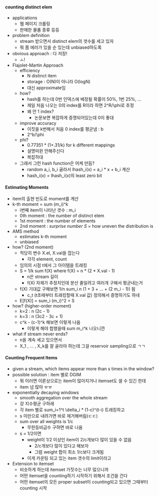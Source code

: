 #### counting distinct elem

* applications
    * 웹 페이지 크롤링
    * 판매한 물품 종류 등등
* problem definition
    * stream 받으면서 distinct elem의 갯수를 세고 있자
    * 뭐 쫌 에러가 있을 순 있는데 unbiased하도록
* obvious approach : 다 저장!
    * ㅗ!
* Flajolet-Martin Approach
    * efficiency
        * N distinct item
        * storage : O(N)이 아니라 O(logN)
        * 대신 approximate임
    * how?
        * hash를 하는데 0번 인덱스에 배정될 확률이 50%, 1번 25%, ...
        * 제일 처음 나오는 0의 index를 R이라 하면 2^R/\phi로 추정
        * 왜 안 1 index?
            * 논문보면 복잡하게 증명되어있는데 0이 좋대
    * improve accuracy
        * 이짓을 k번해서 처음 0 index를 평균냄 : b
        * 2^b/\phi
    * phi?
        * 0.77351 * (1+.31/k) for k different mappings
        * 설명따윈 안해주신다
        * 복잡하대
    * 그래서 그런 hash function은 어케 만듬?
        * random a_i, b_i 골라서 lhash_i(x) = a_i * x + b_i 계산
        * hash_i(x) = lhash_i(x)의 least zero bit

#### Estimating Moments

* item의 출현 빈도로 moment를 계산
* k-th moment  = sum (m_i)^k
    * i번째 item이 나타난 갯수 : m_i
    * 0th moment : the number of distinct elem
    * 1st moment : the number of elements
    * 2nd moment : *surprise number S* = how uneven the distribution is
* AMS method
    * estimates k-th moment
    * unbiased
* how? (2nd moment)
    * 적당히 변수 X.el, X.val을 잡는다
        * 각각 element, count
    * 임의의 시점 t에서 그 아이템을 트래킹
    * S = 1/k sum f(X) where f(X) = n * (2 * X.val - 1)
        * n은 stream 길이
        * f(X) 자체가 추정치인데 분산 줄일려고 여러개 구해서 평균내는거
    * f(X) 기대값 구해보면 1/n sum_i n (1 + 3 + ... + (2 m_i - 1)) 됨
        * c_t (t초때부터 트래킹할때 X.val 값) 정의해서 증명하기도 하네
    * E[f(X)] = sum_i (m_i)^2 = S
* how? (higher-order moment)
    * k=2 : n (2c - 1)
    * k=3 : n (3c2 - 3c + 1)
    * c^k - (c-1)^k 해보면 이렇게 나옴
        * 이렇게 해야 합했을때 sum m_i^k 나오니깐
* what if stream never ends?
    * n을 계속 세고 있으면서
    * X_1 , ... , X_k를 잘 골라야 하는데 그걸 reservoir sampling으로 ㄱㄱ

#### Counting Frequent Items

* given a stream, which items appear more than s times in the window?
* possible solution : item 별로 DGIM
    * 뭐 이러면 이론상으로는 item이 많아지거나 itemset도 셀 수 있긴 한데
    * item 넘 많아 ㅠㅠ
* exponentially decaying windows
    * smooth aggregation over the whole stream
    * 걍 지수평균 구하래
    * 각 item 별로 sum_i=1^t \delta_i * (1-c)^(t-i) 트래킹하고
    * s 미만으로 내려가면 바로 제거해버림(ㄷㄷ)
    * sum over all weights is 1/c
        * 무한등비급수 구하면 바로 나옴
    * s = 1/2이면
        * weight이 1/2 이상인 item이 2/c개보다 많이 있을 수 없음
            * 2/c개보다 많이 있다고 해보자
            * 그럼 weight 합이 최소 1/c보다 크게됨
        * 이게 카운팅 되고 있는 item 갯수의 limit이라고
* Extension to itemset
    * 비슷하게 하는데 itemset 가짓수는 너무 많으니까
    * 어떤 itemset을 counting하기 시작하기 위해서 조건을 건다
    * 어떤 itemset의 모든 proper subset이 counting되고 있으면 그때부터 counting 시작
